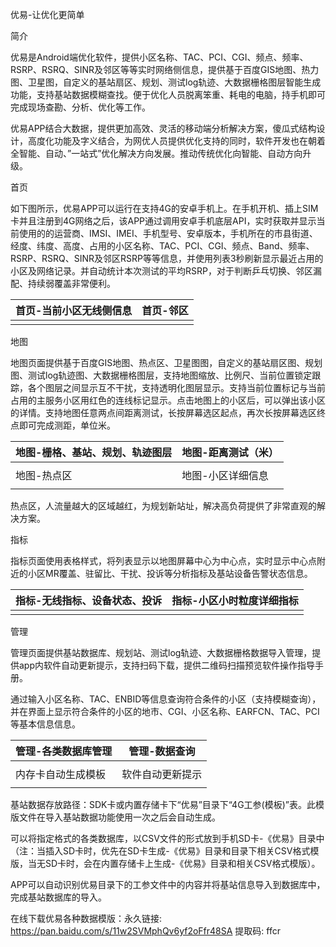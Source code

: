 优易-让优化更简单



简介

优易是Android端优化软件，提供小区名称、TAC、PCI、CGI、频点、频率、RSRP、RSRQ、SINR及邻区等等实时网络侧信息，提供基于百度GIS地图、热力图、卫星图，自定义的基站扇区、规划、测试log轨迹、大数据栅格图层智能生成功能，支持基站数据模糊查找。便于优化人员脱离笨重、耗电的电脑，持手机即可完成现场查勘、分析、优化等工作。

优易APP结合大数据，提供更加高效、灵活的移动端分析解决方案，傻瓜式结构设计，高度化功能及字义结合，为网优人员提供优化支持的同时，软件开发也在朝着全智能、自动、”一站式”优化解决方向发展。推动传统优化向智能、自动方向升级。





首页

如下图所示，优易APP可以运行在支持4G的安卓手机上。在手机开机、插上SIM卡并且注册到4G网络之后，该APP通过调用安卓手机底层API，实时获取并显示当前使用的的运营商、IMSI、IMEI、手机型号、安卓版本，手机所在的市县街道、经度、纬度、高度、占用的小区名称、TAC、PCI、CGI、频点、Band、频率、RSRP、RSRQ、SINR及邻区RSRP等等信息，并使用列表3秒刷新显示最近占用的小区及网络记录。并自动统计本次测试的平均RSRP，对于判断乒乓切换、邻区漏配、持续弱覆盖非常便利。



| 首页-当前小区无线侧信息 | 首页-邻区 |
| ----------------------- | --------- |
|                         |           |



地图

地图页面提供基于百度GIS地图、热点区、卫星图图，自定义的基站扇区图、规划图、测试log轨迹图、大数据栅格图层，支持地图缩放、比例尺、当前位置锁定跟踪，各个图层之间显示互不干扰，支持透明化图层显示。支持当前位置标记与当前占用的主服务小区用红色的连线标记显示。点击地图上的小区后，可以弹出该小区的详情。支持地图任意两点间距离测试，长按屏幕选区起点，再次长按屏幕选区终点即可完成测距，单位米。



| 地图-栅格、基站、规划、轨迹图层 | 地图-距离测试（米） |
| ------------------------------- | ------------------- |
|                                 |                     |
| 地图-热点区                     | 地图-小区详细信息   |
|                                 |                     |

​		热点区，人流量越大的区域越红，为规划新站址，解决高负荷提供了非常直观的解决方案。



指标

​		指标页面使用表格样式，将列表显示以地图屏幕中心为中心点，实时显示中心点附近的小区MR覆盖、驻留比、干扰、投诉等分析指标及基站设备告警状态信息。

| 指标-无线指标、设备状态、投诉 | 指标-小区小时粒度详细指标 |
| ----------------------------- | ------------------------- |
|                               |                           |



管理

​		管理页面提供基站数据库、规划站、测试log轨迹、大数据栅格数据导入管理，提供app内软件自动更新提示，支持扫码下载，提供二维码扫描预览软件操作指导手册。

​		通过输入小区名称、TAC、ENBID等信息查询符合条件的小区（支持模糊查询），并在界面上显示符合条件的小区的地市、CGI、小区名称、EARFCN、TAC、PCI等基本信息信息。

| 管理-各类数据库管理 | 管理-数据查询    |
| ------------------- | ---------------- |
|                     |                  |
| 内存卡自动生成模板  | 软件自动更新提示 |
|                     |                  |

基站数据存放路径：SDK卡或内置存储卡下“优易”目录下“4G工参(模板)”表。此模版文件在导入基站数据功能使用一次之后会自动生成。

可以将指定格式的各类数据库，以CSV文件的形式放到手机SD卡-《优易》目录中（注：当插入SD卡时，优先在SD卡生成-《优易》目录和目录下相关CSV格式模版，当无SD卡时，会在内置存储卡上生成-《优易》目录和相关CSV格式模版）。

APP可以自动识别优易目录下的工参文件中的内容并将基站信息导入到数据库中，完成基站数据库的导入。



在线下载优易各种数据模版：永久链接: https://pan.baidu.com/s/11w2SVMphQv6yf2oFfr48SA 提取码: ffcr